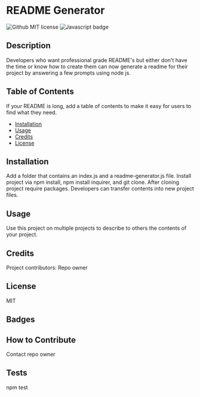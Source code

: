 
# README Generator

![Github MIT license](https://img.shields.io/badge/license-MIT-darkred)
![Javascript badge](https://img.shields.io/badge/Made%20with-JavaScript-1f425f.svg)

## Description
Developers who want professional grade README's but either don't have the time or know how to create them can now generate a readme for their project by answering a few prompts using node js.


## Table of Contents
If your README is long, add a table of contents to make it easy for users to find what they need.
- [Installation](#installation)
- [Usage](#usage)
- [Credits](#credits)
- [License](#license)

## Installation
Add a folder that contains an index.js and a readme-generator.js file. Install project via npm install, npm install inquirer, and git clone. After cloning project require packages. Developers can transfer contents into new project files.

## Usage
Use this project on multiple projects to describe to others the contents of your project.


## Credits
Project contributors: Repo owner

## License
MIT

## Badges


## How to Contribute
Contact repo owner

## Tests
npm test
  
